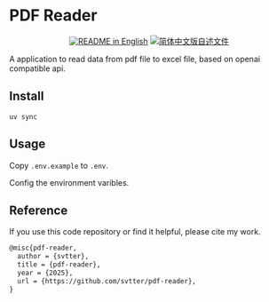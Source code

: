 # PDF Reader

<p align="center">
  <a href="./README.md"><img alt="README in English" src="https://img.shields.io/badge/English-d9d9d9"></a>
  <a href="./README_CN.md"><img alt="简体中文版自述文件" src="https://img.shields.io/badge/简体中文-d9d9d9"></a>
</p>

A application to read data from pdf file to excel file, based on openai compatible api.

## Install

`uv sync`

## Usage

Copy `.env.example` to `.env`.

Config the environment varibles.

## Reference

If you use this code repository or find it helpful, please cite my work.

```latex
@misc{pdf-reader,
  author = {svtter},
  title = {pdf-reader},
  year = {2025},
  url = {https://github.com/svtter/pdf-reader},
}
```
